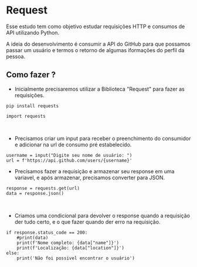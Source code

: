 # Request 

Esse estudo tem como objetivo estudar requisições HTTP e consumos de API utilizando Python.

A ideia do desenvolvimento é consumir a API do GitHub para que possamos passar um usuário e termos o retorno de algumas iformações do perfil da pessoa.

## Como fazer ? 

* Inicialmente precisaremos utilizar a Biblioteca "Request" para fazer as requisições.
```
pip install requests

import requests
```

<br/>

* Precisamos criar um input para receber o preenchimento do consumidor e adicionar na url de consumo pré estabelecido.

```
username = input("Digite seu nome de usuário: ")
url = f'https://api.github.com/users/{username}'
```

* Precisamos fazer a requisição e armazenar seu response em uma variavel, e após armazenar, precisamos converter para JSON.

```
response = requests.get(url)
data = response.json()
```

<br/>

* Criamos uma condicional para devolver o response quando a requisição der tudo certo, e o que fazer quando der erro na requisição.
```
if response.status_code == 200:
    #print(data)
    print(f'Nome completo: {data["name"]}')
    print(f'Localização: {data["location"]}')
else: 
    print('Não foi possivel encontrar o usuário')
```
